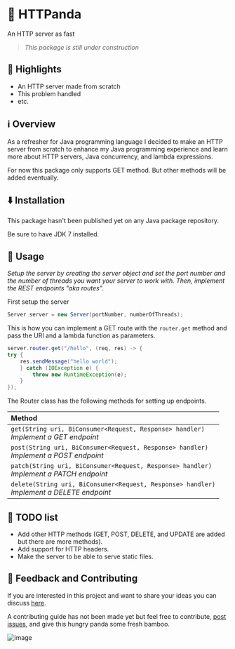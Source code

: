 # 🐼 HTTPanda

An HTTP server as fast 

> *This package is still under construction*


## 🌟 Highlights

- An HTTP server made from scratch
- This problem handled
- etc.


## ℹ️ Overview

As a refresher for Java programming language I decided to make an HTTP server from scratch to enhance my Java programming experience and learn more about HTTP servers, Java concurrency, and lambda expressions.

For now this package only supports GET method. But other methods will be added eventually.

## ⬇️ Installation

This package hasn't been published yet on any Java package repository. 

Be sure to have JDK 7 installed.

## 🚀 Usage

*Setup the server by creating the server object and set the port number and the number of threads you want your server to work with. Then, implement the REST endpoints "aka routes".*

First setup the server
```java
Server server = new Server(portNumber, numberOfThreads);
```

This is how you can implement a GET route with the ```router.get``` method and pass the URI and a lambda function as parameters. 
```java
server.router.get("/hello", (req, res) -> {
try {
    res.sendMessage("hello world");
    } catch (IOException e) {
        throw new RuntimeException(e);
    }
});
```

The Router class has the following methods for setting up endpoints.

| Method                                                                                          |
|:------------------------------------------------------------------------------------------------|
| ``get(String uri, BiConsumer<Request, Response> handler)``<br/>*Implement a GET endpoint*       |
| ``post(String uri, BiConsumer<Request, Response> handler)``<br/>*Implement a POST endpoint*     |
| ``patch(String uri, BiConsumer<Request, Response> handler)``<br/>*Implement a PATCH endpoint*   |
| ``delete(String uri, BiConsumer<Request, Response> handler)``<br/>*Implement a DELETE endpoint* |


## 📝 TODO list
* Add other HTTP methods (GET, POST, DELETE, and UPDATE are added but there are more methods).
* Add support for HTTP headers.
* Make the server to be able to serve static files.

## 🎍 Feedback and Contributing

If you are interested in this project and want to share your ideas you can discuss [here](https://github.com/pandamin8/httpanda/discussions).

A contributing guide has not been made yet but feel free to contribute, [post issues](https://github.com/pandamin8/httpanda/issues), and give this hungry panda some fresh bamboo.

![image](https://github.com/user-attachments/assets/d359283d-62df-4cdd-b565-74a6a1e6adfe)

